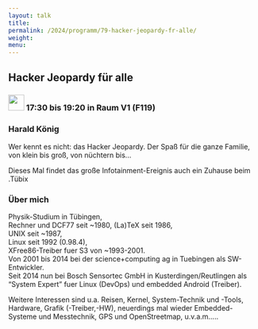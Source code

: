 ```yaml
---
layout: talk
title:
permalink: /2024/programm/79-hacker-jeopardy-fr-alle/
weight:
menu:
---
```

## Hacker Jeopardy für alle

### <img height = "32" src="../../../images/workshop.svg"> 17:30 bis 19:20 in Raum V1 (F119)

### Harald König

Wer kennt es nicht: das Hacker Jeopardy. Der Spaß für die ganze Familie, von klein bis groß, von nüchtern bis...  

Dieses Mal findet das große Infotainment-Ereignis auch ein Zuhause beim .Tübix

### Über mich

Physik-Studium in Tübingen,  
Rechner und DCF77 seit ~1980, (La)TeX seit 1986,  
UNIX seit ~1987,  
Linux seit 1992 (0.98.4),  
XFree86-Treiber fuer S3 von ~1993-2001.  
Von 2001 bis 2014 bei der science+computing ag in Tuebingen als SW-Entwickler.  
Seit 2014 nun bei Bosch Sensortec GmbH in Kusterdingen/Reutlingen als “System Expert” fuer Linux (DevOps) und embedded Android (Treiber).

Weitere Interessen sind u.a. Reisen, Kernel, System-Technik und -Tools, Hardware, Grafik (-Treiber,-HW), neuerdings mal wieder Embedded-Systeme und Messtechnik, GPS und OpenStreetmap, u.v.a.m…..

